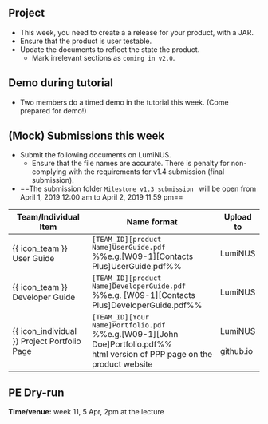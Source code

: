 ## Project

- This week, you need to create a a release for your product, with a JAR.
- Ensure that the product is user testable.
- Update the documents to reflect the state the product. 
  - Mark irrelevant sections as `coming in v2.0`.

## Demo during tutorial

- Two members do a timed demo in the tutorial this week. (Come prepared for demo!)

## (Mock) Submissions this week

* Submit the following documents on LumiNUS.
  * Ensure that the file names are accurate. There is penalty for non-complying with the requirements for v1.4 submission (final submission).
* ==The submission folder `Milestone v1.3 submission ` will be open from April 1, 2019 12:00 am to April 2, 2019 11:59 pm==

Team/Individual Item | Name format | Upload to
-------------------- | ----------- | ---------
{{ icon_team }} User Guide | `[TEAM_ID][product Name]UserGuide.pdf`<br>  %%e.g.[W09-1][Contacts Plus]UserGuide.pdf%% | LumiNUS
{{ icon_team }} Developer Guide | `[TEAM_ID][product Name]DeveloperGuide.pdf`<br> %%e.g. [W09-1][Contacts Plus]DeveloperGuide.pdf%% | LumiNUS
{{ icon_individual }} Project Portfolio Page | `[TEAM_ID][Your Name]Portfolio.pdf`<br> %%e.g.[W09-1][John Doe]Portfolio.pdf%%<br>html version of PPP page on the product website | LumiNUS<br><br>github.io

##  PE Dry-run
**Time/venue:** week 11, 5 Apr, 2pm at the lecture

<include src="../../admin/project-deliverables.md#project-deliverables-practicalexam-dry-run" />